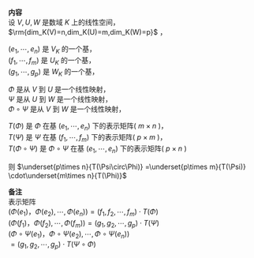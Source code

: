 **内容**  
设 $V,U,W$ 是数域 $K$ 上的线性空间，  
 $\rm{dim_K(V)=n,dim_K(U)=m,dim_K(W)=p}$ ，  
  
 $(e_1,\cdots,e_n)$ 是 $V_K$ 的一个基，  
 $(f_1,\cdots,f_m)$ 是 $U_K$ 的一个基，  
 $(g_1,\cdots,g_p)$ 是 $W_K$ 的一个基，  
  
 $\Phi$ 是从 $V$ 到 $U$ 是一个线性映射，  
 $\Psi$ 是从 $U$ 到 $W$ 是一个线性映射，  
 $\Phi\circ\Psi$ 是从 $V$ 到 $W$ 是一个线性映射，  
  
 $T(\Phi)$ 是 $\Phi$ 在基 $(e_1,\cdots,e_n)$ 下的表示矩阵( $m\times n$ )，  
 $T(\Psi)$ 是 $\Psi$ 在基 $(f_1,\cdots,f_m)$ 下的表示矩阵( $p\times m$ )，  
 $T(\Phi\circ\Psi)$ 是 $\Phi\circ\Psi$ 在基 $(e_1,\cdots,e_n)$ 下的表示矩阵( $p\times n$ )  
  
则 $\underset{p\times n}{T(\Psi\circ\Phi)}  
=\underset{p\times m}{T(\Psi)}  
\cdot\underset{m\times n}{T(\Phi)}$  
  
**备注**  
表示矩阵  
 $(\Phi(e_1)，\Phi(e_2),\cdots,\Phi(e_n))=(f_1,f_2,\cdots,f_m)\cdot T(\Phi)$  
 $(\Phi(f_1)，\Phi(f_2),\cdots,\Phi(f_m))=(g_1,g_2,\cdots,g_p)\cdot T(\Psi)$  
 $(\Phi\circ\Psi(e_1)，\Phi\circ\Psi(e_2),\cdots,\Phi\circ\Psi(e_n))$  
 $=(g_1,g_2,\cdots,g_p)\cdot T(\Psi\circ\Phi)$  

